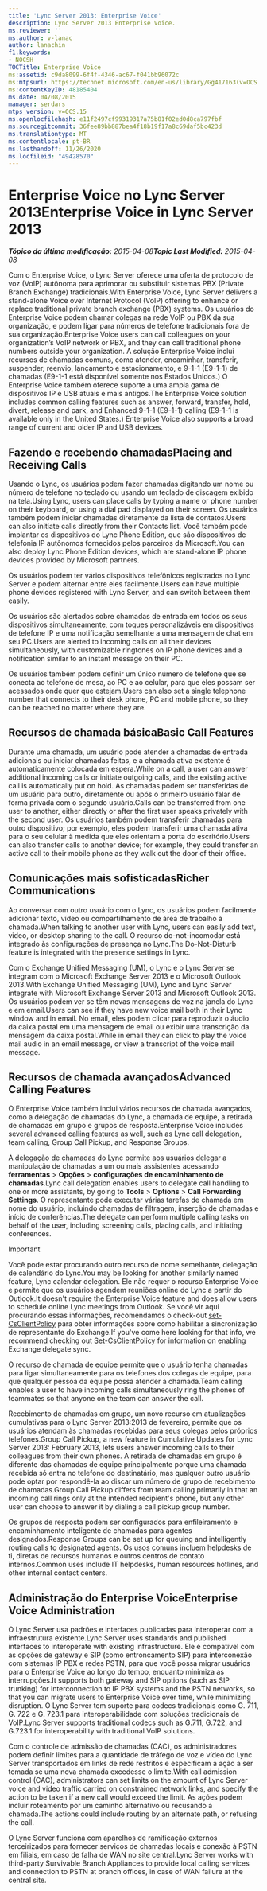 ```yaml
---
title: 'Lync Server 2013: Enterprise Voice'
description: Lync Server 2013 Enterprise Voice.
ms.reviewer: ''
ms.author: v-lanac
author: lanachin
f1.keywords:
- NOCSH
TOCTitle: Enterprise Voice
ms:assetid: c9da8099-6f4f-4346-ac67-f041bb96072c
ms:mtpsurl: https://technet.microsoft.com/en-us/library/Gg417163(v=OCS.15)
ms:contentKeyID: 48185404
ms.date: 04/08/2015
manager: serdars
mtps_version: v=OCS.15
ms.openlocfilehash: e11f2497cf99319317a75b81f02ed0d8ca797fbf
ms.sourcegitcommit: 36fee89bb887bea4f18b19f17a8c69daf5bc423d
ms.translationtype: MT
ms.contentlocale: pt-BR
ms.lasthandoff: 11/26/2020
ms.locfileid: "49428570"
---
```

# <a name="enterprise-voice-in-lync-server-2013"></a><span data-ttu-id="4a44c-103">Enterprise Voice no Lync Server 2013</span><span class="sxs-lookup"><span data-stu-id="4a44c-103">Enterprise Voice in Lync Server 2013</span></span>

<div data-xmlns="http://www.w3.org/1999/xhtml">

<div class="topic" data-xmlns="http://www.w3.org/1999/xhtml" data-msxsl="urn:schemas-microsoft-com:xslt" data-cs="https://msdn.microsoft.com/">

<div data-asp="https://msdn2.microsoft.com/asp">



</div>

<div id="mainSection">

<div id="mainBody"><span data-ttu-id="4a44c-104">

<span> </span></span><span class="sxs-lookup"><span data-stu-id="4a44c-104">

<span> </span></span></span>

<span data-ttu-id="4a44c-105">_**Tópico da última modificação:** 2015-04-08_</span><span class="sxs-lookup"><span data-stu-id="4a44c-105">_**Topic Last Modified:** 2015-04-08_</span></span>

<span data-ttu-id="4a44c-106">Com o Enterprise Voice, o Lync Server oferece uma oferta de protocolo de voz (VoIP) autônoma para aprimorar ou substituir sistemas PBX (Private Branch Exchange) tradicionais.</span><span class="sxs-lookup"><span data-stu-id="4a44c-106">With Enterprise Voice, Lync Server delivers a stand-alone Voice over Internet Protocol (VoIP) offering to enhance or replace traditional private branch exchange (PBX) systems.</span></span> <span data-ttu-id="4a44c-107">Os usuários do Enterprise Voice podem chamar colegas na rede VoIP ou PBX da sua organização, e podem ligar para números de telefone tradicionais fora de sua organização.</span><span class="sxs-lookup"><span data-stu-id="4a44c-107">Enterprise Voice users can call colleagues on your organization’s VoIP network or PBX, and they can call traditional phone numbers outside your organization.</span></span> <span data-ttu-id="4a44c-108">A solução Enterprise Voice inclui recursos de chamadas comuns, como atender, encaminhar, transferir, suspender, reenvio, lançamento e estacionamento, e 9-1-1 (E9-1-1) de chamadas (E9-1-1 está disponível somente nos Estados Unidos.) O Enterprise Voice também oferece suporte a uma ampla gama de dispositivos IP e USB atuais e mais antigos.</span><span class="sxs-lookup"><span data-stu-id="4a44c-108">The Enterprise Voice solution includes common calling features such as answer, forward, transfer, hold, divert, release and park, and Enhanced 9-1-1 (E9-1-1) calling (E9-1-1 is available only in the United States.) Enterprise Voice also supports a broad range of current and older IP and USB devices.</span></span>

<div>

## <a name="placing-and-receiving-calls"></a><span data-ttu-id="4a44c-109">Fazendo e recebendo chamadas</span><span class="sxs-lookup"><span data-stu-id="4a44c-109">Placing and Receiving Calls</span></span>

<span data-ttu-id="4a44c-110">Usando o Lync, os usuários podem fazer chamadas digitando um nome ou número de telefone no teclado ou usando um teclado de discagem exibido na tela.</span><span class="sxs-lookup"><span data-stu-id="4a44c-110">Using Lync, users can place calls by typing a name or phone number on their keyboard, or using a dial pad displayed on their screen.</span></span> <span data-ttu-id="4a44c-111">Os usuários também podem iniciar chamadas diretamente da lista de contatos.</span><span class="sxs-lookup"><span data-stu-id="4a44c-111">Users can also initiate calls directly from their Contacts list.</span></span> <span data-ttu-id="4a44c-112">Você também pode implantar os dispositivos do Lync Phone Edition, que são dispositivos de telefonia IP autônomos fornecidos pelos parceiros da Microsoft.</span><span class="sxs-lookup"><span data-stu-id="4a44c-112">You can also deploy Lync Phone Edition devices, which are stand-alone IP phone devices provided by Microsoft partners.</span></span>

<span data-ttu-id="4a44c-113">Os usuários podem ter vários dispositivos telefônicos registrados no Lync Server e podem alternar entre eles facilmente.</span><span class="sxs-lookup"><span data-stu-id="4a44c-113">Users can have multiple phone devices registered with Lync Server, and can switch between them easily.</span></span>

<span data-ttu-id="4a44c-114">Os usuários são alertados sobre chamadas de entrada em todos os seus dispositivos simultaneamente, com toques personalizáveis em dispositivos de telefone IP e uma notificação semelhante a uma mensagem de chat em seu PC.</span><span class="sxs-lookup"><span data-stu-id="4a44c-114">Users are alerted to incoming calls on all their devices simultaneously, with customizable ringtones on IP phone devices and a notification similar to an instant message on their PC.</span></span>

<span data-ttu-id="4a44c-115">Os usuários também podem definir um único número de telefone que se conecta ao telefone de mesa, ao PC e ao celular, para que eles possam ser acessados onde quer que estejam.</span><span class="sxs-lookup"><span data-stu-id="4a44c-115">Users can also set a single telephone number that connects to their desk phone, PC and mobile phone, so they can be reached no matter where they are.</span></span>

</div>

<div>

## <a name="basic-call-features"></a><span data-ttu-id="4a44c-116">Recursos de chamada básica</span><span class="sxs-lookup"><span data-stu-id="4a44c-116">Basic Call Features</span></span>

<span data-ttu-id="4a44c-117">Durante uma chamada, um usuário pode atender a chamadas de entrada adicionais ou iniciar chamadas feitas, e a chamada ativa existente é automaticamente colocada em espera.</span><span class="sxs-lookup"><span data-stu-id="4a44c-117">While on a call, a user can answer additional incoming calls or initiate outgoing calls, and the existing active call is automatically put on hold.</span></span> <span data-ttu-id="4a44c-118">As chamadas podem ser transferidas de um usuário para outro, diretamente ou após o primeiro usuário falar de forma privada com o segundo usuário.</span><span class="sxs-lookup"><span data-stu-id="4a44c-118">Calls can be transferred from one user to another, either directly or after the first user speaks privately with the second user.</span></span> <span data-ttu-id="4a44c-119">Os usuários também podem transferir chamadas para outro dispositivo; por exemplo, eles podem transferir uma chamada ativa para o seu celular à medida que eles orientam a porta do escritório.</span><span class="sxs-lookup"><span data-stu-id="4a44c-119">Users can also transfer calls to another device; for example, they could transfer an active call to their mobile phone as they walk out the door of their office.</span></span>

</div>

<div>

## <a name="richer-communications"></a><span data-ttu-id="4a44c-120">Comunicações mais sofisticadas</span><span class="sxs-lookup"><span data-stu-id="4a44c-120">Richer Communications</span></span>

<span data-ttu-id="4a44c-121">Ao conversar com outro usuário com o Lync, os usuários podem facilmente adicionar texto, vídeo ou compartilhamento de área de trabalho à chamada.</span><span class="sxs-lookup"><span data-stu-id="4a44c-121">When talking to another user with Lync, users can easily add text, video, or desktop sharing to the call.</span></span> <span data-ttu-id="4a44c-122">O recurso do-not-incomodar está integrado às configurações de presença no Lync.</span><span class="sxs-lookup"><span data-stu-id="4a44c-122">The Do-Not-Disturb feature is integrated with the presence settings in Lync.</span></span>

<span data-ttu-id="4a44c-123">Com o Exchange Unified Messaging (UM), o Lync e o Lync Server se integram com o Microsoft Exchange Server 2013 e o Microsoft Outlook 2013.</span><span class="sxs-lookup"><span data-stu-id="4a44c-123">With Exchange Unified Messaging (UM), Lync and Lync Server integrate with Microsoft Exchange Server 2013 and Microsoft Outlook 2013.</span></span> <span data-ttu-id="4a44c-124">Os usuários podem ver se têm novas mensagens de voz na janela do Lync e em email.</span><span class="sxs-lookup"><span data-stu-id="4a44c-124">Users can see if they have new voice mail both in their Lync window and in email.</span></span> <span data-ttu-id="4a44c-125">No email, eles podem clicar para reproduzir o áudio da caixa postal em uma mensagem de email ou exibir uma transcrição da mensagem da caixa postal.</span><span class="sxs-lookup"><span data-stu-id="4a44c-125">While in email they can click to play the voice mail audio in an email message, or view a transcript of the voice mail message.</span></span>

</div>

<div>

## <a name="advanced-calling-features"></a><span data-ttu-id="4a44c-126">Recursos de chamada avançados</span><span class="sxs-lookup"><span data-stu-id="4a44c-126">Advanced Calling Features</span></span>

<span data-ttu-id="4a44c-127">O Enterprise Voice também inclui vários recursos de chamada avançados, como a delegação de chamadas do Lync, a chamada de equipe, a retirada de chamadas em grupo e grupos de resposta.</span><span class="sxs-lookup"><span data-stu-id="4a44c-127">Enterprise Voice includes several advanced calling features as well, such as Lync call delegation, team calling, Group Call Pickup, and Response Groups.</span></span>

<span data-ttu-id="4a44c-128">A delegação de chamadas do Lync permite aos usuários delegar a manipulação de chamadas a um ou mais assistentes acessando **ferramentas** \> **Opções** \> **configurações de encaminhamento de chamadas**.</span><span class="sxs-lookup"><span data-stu-id="4a44c-128">Lync call delegation enables users to delegate call handling to one or more assistants, by going to **Tools** \> **Options** \> **Call Forwarding Settings**.</span></span> <span data-ttu-id="4a44c-129">O representante pode executar várias tarefas de chamada em nome do usuário, incluindo chamadas de filtragem, inserção de chamadas e início de conferências.</span><span class="sxs-lookup"><span data-stu-id="4a44c-129">The delegate can perform multiple calling tasks on behalf of the user, including screening calls, placing calls, and initiating conferences.</span></span>

<div>


> [!IMPORTANT]  
> <span data-ttu-id="4a44c-130">Você pode estar procurando outro recurso de nome semelhante, delegação de calendário do Lync.</span><span class="sxs-lookup"><span data-stu-id="4a44c-130">You may be looking for another similarly named feature, Lync calendar delegation.</span></span> <span data-ttu-id="4a44c-131">Ele não requer o recurso Enterprise Voice e permite que os usuários agendem reuniões online do Lync a partir do Outlook.</span><span class="sxs-lookup"><span data-stu-id="4a44c-131">It doesn't require the Enterprise Voice feature and does allow users to schedule online Lync meetings from Outlook.</span></span> <span data-ttu-id="4a44c-132">Se você vir aqui procurando essas informações, recomendamos o check-out <A href="https://docs.microsoft.com/powershell/module/skype/Set-CsClientPolicy">set-CsClientPolicy</A> para obter informações sobre como habilitar a sincronização de representante do Exchange.</span><span class="sxs-lookup"><span data-stu-id="4a44c-132">If you've come here looking for that info, we recommend checking out <A href="https://docs.microsoft.com/powershell/module/skype/Set-CsClientPolicy">Set-CsClientPolicy</A> for information on enabling Exchange delegate sync.</span></span>



</div>

<span data-ttu-id="4a44c-133">O recurso de chamada de equipe permite que o usuário tenha chamadas para ligar simultaneamente para os telefones dos colegas de equipe, para que qualquer pessoa da equipe possa atender a chamada.</span><span class="sxs-lookup"><span data-stu-id="4a44c-133">Team calling enables a user to have incoming calls simultaneously ring the phones of teammates so that anyone on the team can answer the call.</span></span>

<span data-ttu-id="4a44c-134">Recebimento de chamadas em grupo, um novo recurso em atualizações cumulativas para o Lync Server 2013:2013 de fevereiro, permite que os usuários atendam às chamadas recebidas para seus colegas pelos próprios telefones.</span><span class="sxs-lookup"><span data-stu-id="4a44c-134">Group Call Pickup, a new feature in Cumulative Updates for Lync Server 2013: February 2013, lets users answer incoming calls to their colleagues from their own phones.</span></span> <span data-ttu-id="4a44c-135">A retirada de chamadas em grupo é diferente das chamadas de equipe principalmente porque uma chamada recebida só entra no telefone do destinatário, mas qualquer outro usuário pode optar por respondê-la ao discar um número de grupo de recebimento de chamadas.</span><span class="sxs-lookup"><span data-stu-id="4a44c-135">Group Call Pickup differs from team calling primarily in that an incoming call rings only at the intended recipient's phone, but any other user can choose to answer it by dialing a call pickup group number.</span></span>

<span data-ttu-id="4a44c-136">Os grupos de resposta podem ser configurados para enfileiramento e encaminhamento inteligente de chamadas para agentes designados.</span><span class="sxs-lookup"><span data-stu-id="4a44c-136">Response Groups can be set up for queuing and intelligently routing calls to designated agents.</span></span> <span data-ttu-id="4a44c-137">Os usos comuns incluem helpdesks de ti, diretas de recursos humanos e outros centros de contato internos.</span><span class="sxs-lookup"><span data-stu-id="4a44c-137">Common uses include IT helpdesks, human resources hotlines, and other internal contact centers.</span></span>

</div>

<div>

## <a name="enterprise-voice-administration"></a><span data-ttu-id="4a44c-138">Administração do Enterprise Voice</span><span class="sxs-lookup"><span data-stu-id="4a44c-138">Enterprise Voice Administration</span></span>

<span data-ttu-id="4a44c-139">O Lync Server usa padrões e interfaces publicadas para interoperar com a infraestrutura existente.</span><span class="sxs-lookup"><span data-stu-id="4a44c-139">Lync Server uses standards and published interfaces to interoperate with existing infrastructure.</span></span> <span data-ttu-id="4a44c-140">Ele é compatível com as opções de gateway e SIP (como entroncamento SIP) para interconexão com sistemas IP PBX e redes PSTN, para que você possa migrar usuários para o Enterprise Voice ao longo do tempo, enquanto minimiza as interrupções.</span><span class="sxs-lookup"><span data-stu-id="4a44c-140">It supports both gateway and SIP options (such as SIP trunking) for interconnection to IP PBX systems and the PSTN networks, so that you can migrate users to Enterprise Voice over time, while minimizing disruption.</span></span> <span data-ttu-id="4a44c-141">O Lync Server tem suporte para codecs tradicionais como G. 711, G. 722 e G. 723.1 para interoperabilidade com soluções tradicionais de VoIP.</span><span class="sxs-lookup"><span data-stu-id="4a44c-141">Lync Server supports traditional codecs such as G.711, G.722, and G.723.1 for interoperability with traditional VoIP solutions.</span></span>

<span data-ttu-id="4a44c-142">Com o controle de admissão de chamadas (CAC), os administradores podem definir limites para a quantidade de tráfego de voz e vídeo do Lync Server transportados em links de rede restritos e especificam a ação a ser tomada se uma nova chamada excedesse o limite.</span><span class="sxs-lookup"><span data-stu-id="4a44c-142">With call admission control (CAC), administrators can set limits on the amount of Lync Server voice and video traffic carried on constrained network links, and specify the action to be taken if a new call would exceed the limit.</span></span> <span data-ttu-id="4a44c-143">As ações podem incluir roteamento por um caminho alternativo ou recusando a chamada.</span><span class="sxs-lookup"><span data-stu-id="4a44c-143">The actions could include routing by an alternate path, or refusing the call.</span></span>

<span data-ttu-id="4a44c-144">O Lync Server funciona com aparelhos de ramificação externos terceirizados para fornecer serviços de chamadas locais e conexão à PSTN em filiais, em caso de falha de WAN no site central.</span><span class="sxs-lookup"><span data-stu-id="4a44c-144">Lync Server works with third-party Survivable Branch Appliances to provide local calling services and connection to PSTN at branch offices, in case of WAN failure at the central site.</span></span>

<span data-ttu-id="4a44c-145"></div>

</div>

<span> </span>

</div>

</div>

</span><span class="sxs-lookup"><span data-stu-id="4a44c-145"></div>

</div>

<span> </span>

</div>

</div>

</span></span></div>


